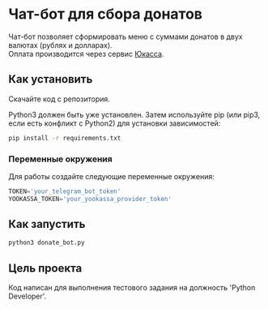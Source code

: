 # Чат-бот для сбора донатов

Чат-бот позволяет сформировать меню с суммами донатов в двух валютах (рублях и долларах).  
Оплата производится через сервис [Юкасса](https://yookassa.ru/).  

## Как установить

Скачайте код с репозитория.

Python3 должен быть уже установлен. Затем используйте pip (или pip3, если есть конфликт с Python2) для установки зависимостей:

```bash
pip install -r requirements.txt
```

### Переменные окружения

Для работы создайте следующие переменные окружения:

```python
TOKEN='your_telegram_bot_token'
YOOKASSA_TOKEN='your_yookassa_provider_token'
```

## Как запустить

```bash
python3 donate_bot.py
```

## Цель проекта

Код написан для выполнения тестового задания на должность 'Python Developer'.  
